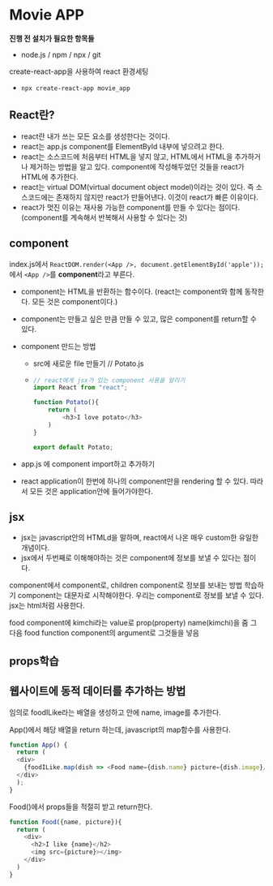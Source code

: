 # Movie APP



**진행 전 설치가 필요한 항목들**

- node.js / npm / npx / git

create-react-app을 사용하여 react 환경세팅
- `npx create-react-app movie_app`



## React란?

- react란 내가 쓰는 모든 요소를 생성한다는 것이다.
- react는 app.js component를 ElementById 내부에 넣으려고 한다.
- react는 소스코드에 처음부터 HTML을 넣지 않고, HTML에서 HTML을 추가하거나 제거하는 방법을 알고 있다. component에 작성해두었던 것들을 react가 HTML에 추가한다.
- react는 virtual DOM(virtual document object model)이라는 것이 있다. 즉 소스코드에는 존재하지 않지만 react가 만들어낸다. 이것이 react가 빠른 이유이다.
- react가 멋진 이유는 재사용 가능한 component를 만들 수 있다는 점이다. (component를 계속해서 반복해서 사용할 수 있다는 것)



## component

index.js에서 `ReactDOM.render(<App />, document.getElementById('apple'));` 에서 `<App />`를 **component**라고 부른다.

- component는 HTML을 반환하는 함수이다.
  (react는 component와 함께 동작한다. 모든 것은 component이다.)

- component는 만들고 싶은 만큼 만들 수 있고, 많은 component를 return할 수 있다.

- component 만드는 방법
  - src에 새로운 file 만들기 // Potato.js

  - ```javascript
    // react에게 jsx가 있는 component 사용을 알리기
    import React from "react";
    
    function Potato(){
        return (
            <h3>I love potato</h3>
        )
    }
    
    export default Potato;
    ```

- app.js 에 component import하고 추가하기



- react application이 한번에 하나의 component만을 rendering 할 수 있다. 따라서 모든 것은 application안에 들어가야한다.



## jsx

- jsx는 javascript안의 HTMLd을 말하며, react에서 나온 매우 custom한 유일한 개념이다.
- jsx에서 두번째로 이해해야하는 것은 component에 정보를 보낼 수 있다는 점이다.


component에서 component로, children component로 정보를 보내는 방법 학습하기
component는 대문자로 시작해야한다. 우리는 component로 정보를 보낼 수 있다.
jsx는 html처럼 사용한다.

<Food name="kimchi" />
food component에 kimchi라는 value로 prop(property) name(kimchi)을 줌
그 다음 food function component의 argument로 그것들을 넣음



## props학습



## 웹사이트에 동적 데이터를 추가하는 방법

임의로 foodILike라는 배열을 생성하고 안에 name, image를 추가한다.

App()에서 해당 배열을 return 하는데, javascript의 map함수를 사용한다.

```javascript
function App() {
  return (
  <div>
    {foodILike.map(dish => <Food name={dish.name} picture={dish.image}/>)}
  </div>
  );
}
```

Food()에서 props들을 적절히 받고 return한다.

```javascript
function Food({name, picture}){  
  return (
    <div>
      <h2>I like {name}</h2>
      <img src={picture}></img>
    </div>
  )
}
```

